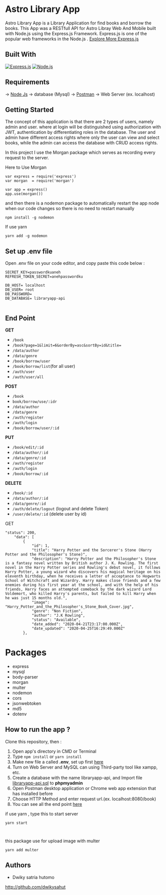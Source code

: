 # Astro Library App
Astro Library App is a Library Application for find books and borrow the books. This App was a RESTfull API for Astro Libray Web And Mobile built with Node.js using the Express.js Framework. Express.js is one of the popular web frameworks in the Node.js .  [Explore More Express.js](https://en.wikipedia.org/wiki/Express.js)

## Built With
[![Express.js](https://img.shields.io/badge/Express.js-4.17.1-orange.svg?style=rounded-square)](https://expressjs.com/en/starter/installing.html)
[![Node.js](https://img.shields.io/badge/Node.js-v12.16.2-green.svg?style=rounded-square)](https://nodejs.org/)


## Requirements
-> <a href="https://nodejs.org/en/download/">Node Js</a>
-> database (Mysql)
-> <a href="https://www.getpostman.com/">Postman</a>
-> Web Server (ex. localhost)

## Getting Started

The concept of this application is that there are 2 types of users, namely admin and user. where at login will be distinguished using authorization with JWT, authentication by differentiating roles in the database.
The user and admin have different access rights where only the user can view and select books, while the admin can access the database with CRUD access rights.

In this project I use the Morgan package which serves as recording every request to the server.

Here to Use Morgan
```
var express = require('express')
var morgan  = require('morgan')
 
var app = express()
app.use(morgan())
```
and then there is a nodemon package to automatically restart the app node when our code changes so there is no need to restart manually

```
npm install -g nodemon

```
If use yarn


```
yarn add -g nodemon

```

## Set up .env file
Open .env file on your code editor, and copy paste this code below :
```
SECRET_KEY=passwordkuaneh
REFRESH_TOKEN_SECRET=anehpasswordku

DB_HOST= localhost
DB_USER= root
DB_PASSWORD=
DB_DATABASE= libraryapp-api
  
```
## End Point
**GET**
* `/book`
* `/book?page=1&limit=6&orderBy=asc&sortBy=id&title=`
* `/data/author`
* `/data/genre`
* `/book/borrow/user`
* `/book/borrow/list`(for all user)
* `/auth/user` 
* `/auth/user/all` 

**POST**
* `/book`
* `book/borrow/use/:idr`
* `/data/author`
* `/data/genre`
* `/auth/register`
* `/auth/login`
* `/book/borrow/user/:id`

**PUT**
* `/book/edit/:id`
* `/data/author/:id`
* `/data/genre/:id`
* `/auth/register`
* `/auth/login`
* `/book/borrow/:id`

**DELETE**
* `/book/:id`
* `/data/author/:id`
* `/data/genre/:id`
* `/auth/delete/logout` (logout and delete Token)
* `/user/delete/:id` (delete user by id)

GET 


```
"status": 200,
    "data": [
        {
            "id": 1,
            "title": "Harry Potter and the Sorcerer's Stone (Harry Potter and the Philosopher's Stone)",
            "description": "Harry Potter and the Philosopher's Stone is a fantasy novel written by British author J. K. Rowling. The first novel in the Harry Potter series and Rowling's debut novel, it follows Harry Potter, a young wizard who discovers his magical heritage on his eleventh birthday, when he receives a letter of acceptance to Hogwarts School of Witchcraft and Wizardry. Harry makes close friends and a few enemies during his first year at the school, and with the help of his friends, Harry faces an attempted comeback by the dark wizard Lord Voldemort, who killed Harry's parents, but failed to kill Harry when he was just 15 months old.",
            "image": "Harry_Potter_and_the_Philosopher's_Stone_Book_Cover.jpg",
            "genre": "Non Fiction",
            "author": "J.K Rowling",
            "status": "Available",
            "date_added": "2020-04-21T23:17:00.000Z",
            "date_updated": "2020-04-25T16:29:49.000Z"
        },

```
# Packages
- express
- mysql
- body-parser
- morgan
- multer
- nodemon
- cors
- jsonwebtoken
- md5
- dotenv


## How to run the app ?
Clone this repository, then :
1. Open app's directory in CMD or Terminal
2. Type `npm install` or `yarn install`
3. Make new file a called **.env**, set up first [here](#set-up-env-file)
4. Turn on Web Server and MySQL can using Third-party tool like xampp, etc.
5. Create a database with the name libraryapp-api, and Import file [libraryapp-api.sql](libraryapp-api.sql) to **phpmyadmin**
6. Open Postman desktop application or Chrome web app extension that has installed before
7. Choose HTTP Method and enter request url.(ex. localhost:8080/book)
8. You can see all the end point [here](#end-point)

if use yarn , type this to start server


```
yarn start



```
this package use for upload image with multer


```
yarn add multer

```

## Authors

* Dwiky satria hutomo

http://github.com/dwikysahut

